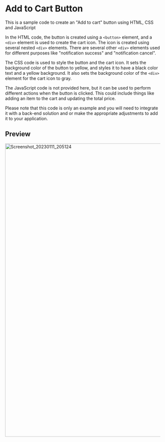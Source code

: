# Add to Cart Button

This is a sample code to create an "Add to cart" button using HTML, CSS and JavaScript

In the HTML code, the button is created using a `<button>` element, and a `<div>` element is used to create the cart icon. The icon is created using several nested `<div>` elements. There are several other `<div>` elements used for different purposes like "notification success" and "notification cancel".

The CSS code is used to style the button and the cart icon. It sets the background color of the button to yellow, and styles it to have a black color text and a yellow background. It also sets the background color of the `<div>` element for the cart icon to gray.

The JavaScript code is not provided here, but it can be used to perform different actions when the button is clicked. This could include things like adding an item to the cart and updating the total price.

Please note that this code is only an example and you will need to integrate it with a back-end solution and or make the appropriate adjustments to add it to your application.

## Preview
<img width="948" alt="Screenshot_20230111_205124" src="https://user-images.githubusercontent.com/59678435/211846406-4b79bd25-d9e9-4ab4-b85a-cb974366178e.png">
